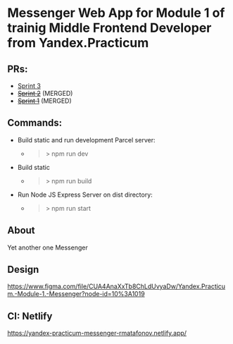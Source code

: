 # Messenger Web App for Module 1 of trainig Middle Frontend Developer from Yandex.Practicum

## PRs:
* [Sprint 3](https://github.com/rmatafonov/middle.messenger.praktikum.yandex/pull/12)
* ~~[Sprint 2](https://github.com/rmatafonov/middle.messenger.praktikum.yandex/pull/6)~~ (MERGED)
* ~~[Sprint 1](https://github.com/rmatafonov/middle.messenger.praktikum.yandex/pull/1)~~ (MERGED)

## Commands:
* Build static and run development Parcel server:
    * > \> npm run dev
* Build static
    * > \> npm run build
* Run Node JS Express Server on dist directory:
    * > \> npm run start

## About
Yet another one Messenger

## Design
https://www.figma.com/file/CUA4AnaXxTb8ChLdUvyaDw/Yandex.Practicum.-Module-1.-Messenger?node-id=10%3A1019

## CI: Netlify
https://yandex-practicum-messenger-rmatafonov.netlify.app/
